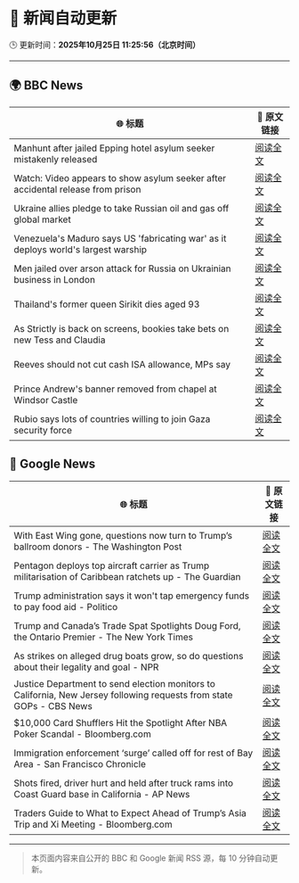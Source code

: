# 🧠 新闻自动更新

🕒 更新时间：**2025年10月25日 11:25:56（北京时间）**

---

## 🌍 BBC News

| 🌐 标题 | 🔗 原文链接 |
|--------|-------------|
| Manhunt after jailed Epping hotel asylum seeker mistakenly released | [阅读全文](https://www.bbc.com/news/articles/cx2d5rl36vgo?at_medium=RSS&at_campaign=rss) |
| Watch: Video appears to show asylum seeker after accidental release from prison | [阅读全文](https://www.bbc.com/news/videos/c0mxrnyj879o?at_medium=RSS&at_campaign=rss) |
| Ukraine allies pledge to take Russian oil and gas off global market | [阅读全文](https://www.bbc.com/news/articles/c17p54edxljo?at_medium=RSS&at_campaign=rss) |
| Venezuela's Maduro says US 'fabricating war' as it deploys world's largest warship | [阅读全文](https://www.bbc.com/news/articles/c891gzx7xn4o?at_medium=RSS&at_campaign=rss) |
| Men jailed over arson attack for Russia on Ukrainian business in London | [阅读全文](https://www.bbc.com/news/articles/c04g5x1wq5vo?at_medium=RSS&at_campaign=rss) |
| Thailand's former queen Sirikit dies aged 93 | [阅读全文](https://www.bbc.com/news/articles/cp8ed1ednjdo?at_medium=RSS&at_campaign=rss) |
| As Strictly is back on screens, bookies take bets on new Tess and Claudia | [阅读全文](https://www.bbc.com/news/articles/ckgk84nzxgko?at_medium=RSS&at_campaign=rss) |
| Reeves should not cut cash ISA allowance, MPs say | [阅读全文](https://www.bbc.com/news/articles/c5yp57peqw8o?at_medium=RSS&at_campaign=rss) |
| Prince Andrew's banner removed from chapel at Windsor Castle | [阅读全文](https://www.bbc.com/news/articles/c867j2wyxj0o?at_medium=RSS&at_campaign=rss) |
| Rubio says lots of countries willing to join Gaza security force | [阅读全文](https://www.bbc.com/news/articles/cn0gwn491dwo?at_medium=RSS&at_campaign=rss) |

## 📰 Google News

| 🌐 标题 | 🔗 原文链接 |
|--------|-------------|
| With East Wing gone, questions now turn to Trump’s ballroom donors - The Washington Post | [阅读全文](https://news.google.com/rss/articles/CBMilAFBVV95cUxPYXlHQUNsaF83TmFtSndabVBWaXdmLXpQbEgxdlhxWjF2VkRXUkhOOTBxaHRfVGZxZXIxenpHSFVaR3MyS2lCX2dMRDQ1dmQ4WlNJNGMyNjdPY0F2RDA2bVprYktGOGRhbEhMeHBYellQaGZfckdqam9CMWZ6d19uRmZhbE8zejdVQ09Zd1M1QnpUSmMz?oc=5) |
| Pentagon deploys top aircraft carrier as Trump militarisation of Caribbean ratchets up - The Guardian | [阅读全文](https://news.google.com/rss/articles/CBMikAFBVV95cUxNeDVYaFRlcGoxVHRkbEd3bmd4eUxmcHRyS1pKX1Z5eTFZSm4zOXBSWkZCWjVyQjJ3dTBod1BTaXNaUm5aM19kRTBfTXVScjZ5aWFDS0M0blpaWWhtcGdIOEZDNEhnaUtfbUR2MWJCVUNJdUlLZW9zRkJZOGFwOE9zelprQjlYU1hBUURrczlRaWo?oc=5) |
| Trump administration says it won't tap emergency funds to pay food aid - Politico | [阅读全文](https://news.google.com/rss/articles/CBMigwFBVV95cUxPclR3cF9XWjNtRERuLUlLN2ZBQktsUTA5MHFmWUFOYUd5SzdPWGxzU3JOOFRWU2RZWnc0X0NEVGE0eER5R3FkS00yMXRIc2ZzeUQwMTVVZTA3Z1BWRHJJNGxtWUFlNUlOaER5VFViX0FEOEUxbFJUOXluNjAzVGNlQ2NiMA?oc=5) |
| Trump and Canada’s Trade Spat Spotlights Doug Ford, the Ontario Premier - The New York Times | [阅读全文](https://news.google.com/rss/articles/CBMihAFBVV95cUxPbGtSWWt4VGRwSlBlNU4ybmdhSFFOX3RvQUZQd3FKdzI3ajBHbG55WnBhWWxKdVF5SGlweTNRcjIwa0tsNTRjUmw5QS1JazQ2SU5lYU5Pa3dMTTE1Zkxnb1BtY3RGTjA5bjk5amNHd0hRMFhJb3VmOU5iWnlJUnJqbElDcmY?oc=5) |
| As strikes on alleged drug boats grow, so do questions about their legality and goal - NPR | [阅读全文](https://news.google.com/rss/articles/CBMihAFBVV95cUxOM0pGaHZaWm9wYTNlQUpCUW5wNkJFWUExZVhsemtMSmRleGNNcm85eGVWckMtNnNjZkZ2VDk3d3lqZUZrLXdHT3kxcmhkUzNIMzVoYkxfdi1WRkZ1WmRWUU1abVN2WHdVWTZLN1Awek5Tb0pRMnFQTS1TY0k2UTRBRjA0OFg?oc=5) |
| Justice Department to send election monitors to California, New Jersey following requests from state GOPs - CBS News | [阅读全文](https://news.google.com/rss/articles/CBMikgFBVV95cUxPRWtmR1otV0t1VE8tTUJBblBuRkFBNGNIYlNJZDNXUUlTOXllMkdyelh1RHlxZmNqR1c1UGRsWDJoLUpMMU5XME93WkNveElMN0s4bTdlLXFnQ2pNajJXMmFCdHdsU1YzRHZ6bmtOTWxGcnNudXhob2F1bnFfQk9uc080Vnhoa3ZfcFFBSjEwQlZzUdIBlwFBVV95cUxPR08xTFUxMThNMFliTUVJZ1QtQXB1WUV3SEpxZWZDZVB2bWw2VjU5Ym8wOGNEVVc5cGs1VmxCdjJFQmplcV9aQTBKMllkajZYZnQtMXJTZVdNR0ctOWdCVER2Y2tESFJPM18tZE1VaXoxZGhkbFJwRkx2b3cyQllhbWNyOUU4ZFRwVExGMExVZVNCMkFPNWNR?oc=5) |
| $10,000 Card Shufflers Hit the Spotlight After NBA Poker Scandal - Bloomberg.com | [阅读全文](https://news.google.com/rss/articles/CBMiqwFBVV95cUxPR2lhU2d6VzNuZERITVFuLWZBZFZGdzZCNlhwRTVFSVBpWm9CMDE2V3B0MWJXMm1hbGl6MUpfUHlPLTJOX0pIQ1Bvc3p5bW12YWdJdEJwZjZiWkxjZjAtRXF3LVlVaHVSYy1HNFVNV3RRZHVodG95N1lHaGZWS1FrdlAxQzFfTFVqVFdldVFaTVVDcjVDN2VDV3ItZlNHczNaQ2tuekdQOEotd3M?oc=5) |
| Immigration enforcement ‘surge’ called off for rest of Bay Area - San Francisco Chronicle | [阅读全文](https://news.google.com/rss/articles/CBMiiwFBVV95cUxNbUhma2FTOFFpa3VCeU41RTVkdGlRNC11bU9JT2c2eDExTEh3NDFqOXdRYzJQWE1wZXhyc1ppbHRpMEZ1QjhoWDFzYjR6QjVWLUducV9IOVNCa0F1dEw5YjVSTzh2RTQ0S3psMHFNX2RXUUlUNTE0QmFlcXd1QkZsZTZmN3VSaHh0UEs4?oc=5) |
| Shots fired, driver hurt and held after truck rams into Coast Guard base in California - AP News | [阅读全文](https://news.google.com/rss/articles/CBMiswFBVV95cUxQX3NnV1FwLXkycTdKdUFrQlhzV3pHVWpSVC1sbzdSSHgwSFN4eFZxM20ySzF5RDJqT0I1VXRsNTBpNXNadUozdENtdEk0d0loMFExT24tVkJqNWp2ZzZ5ZVJ6elYtb3kyRVFJejN2ZlBIRC00amFqYU5ncWxaTlBxSmJRTkhYSl92eTQ0aTFlNk9xbUhIZEVpS1Ffb1hVbHQ3anFnb3Q0VlUxTjE5V1BFNzZfWQ?oc=5) |
| Traders Guide to What to Expect Ahead of Trump’s Asia Trip and Xi Meeting - Bloomberg.com | [阅读全文](https://news.google.com/rss/articles/CBMixAFBVV95cUxPYk43VlhtUTNLME5scm0xRjFqT0dWNzBudnVUcmJBWk16amIxTkJOWG9YUmZXZ0tXcUNQenREQlkyVk5IRW9PbWpHaTk2QVRyc0hlS0wxangwQmRFemMzaGZVYll6ci1vYWpadXltd0s2bkVqb2NJX2cyeTFPMFIteGw5cmZNajJXSzVTUEVtejB4b2RvaTVWTVBBY1JGdTlHRklGVU9IcWNFOTlvQ19FVFJaY2JJR2MwMmdKbnFWSGxqYXhR?oc=5) |

---
> 本页面内容来自公开的 BBC 和 Google 新闻 RSS 源，每 10 分钟自动更新。